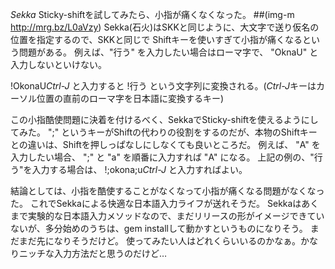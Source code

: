 *Sekka* Sticky-shiftを試してみたら、小指が痛くなくなった。
##(img-m http://mrg.bz/L0aVzy)
Sekka(石火)はSKKと同じように、大文字で送り仮名の位置を指定するので、SKKと同じで Shiftキーを使いすぎて小指が痛くなるという問題がある。
例えば、"行う" を入力したい場合はローマ字で、 "OknaU" と入力しないといけない。

!OkonaU*Ctrl-J*
と入力すると
!行う
という文字列に変換される。(*Ctrl-J*キーはカーソル位置の直前のローマ字を日本語に変換するキー)

この小指酷使問題に決着を付けるべく、SekkaでSticky-shiftを使えるようにしてみた。
";" というキーがShiftの代わりの役割をするのだが、本物のShiftキーとの違いは、Shiftを押しっぱなしにしなくても良いところだ。
例えば、 "A" を入力したい場合、 ";" と "a" を順番に入力すれば "A" になる。
上記の例の、"行う"を入力する場合は、
!;okona;u*Ctrl-J*
と入力すればよい。

結論としては、小指を酷使することがなくなって小指が痛くなる問題がなくなった。
これでSekkaによる快適な日本語入力ライフが送れそうだ。
Sekkaはあくまで実験的な日本語入力メソッドなので、まだリリースの形がイメージできていないが、多分始めのうちは、gem installして動かすというものになりそう。
まだまだ先になりそうだけど。
使ってみたい人はどれくらいいるのかなぁ。かなりニッチな入力方法だと思うのだけど…
